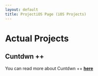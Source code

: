 ```yaml
---
layout: default
title: ProjectiOS Page (iOS Projects)
---
```


# Actual Projects

## Cuntdwn ++
You can read more about Cuntdwn ++ [**here**](https://samplasion.github.io/Countdown-app/)
